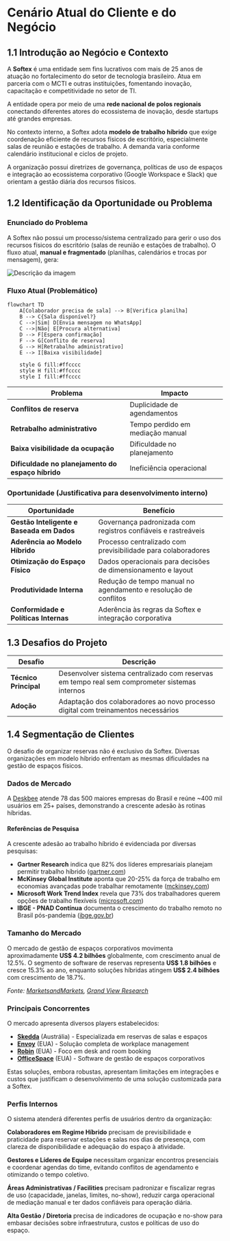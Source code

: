# Cenário Atual do Cliente e do Negócio

## 1.1 Introdução ao Negócio e Contexto

A **Softex** é uma entidade sem fins lucrativos com mais de 25 anos de atuação no fortalecimento do setor de tecnologia brasileiro. Atua em parceria com o MCTI e outras instituições, fomentando inovação, capacitação e competitividade no setor de TI.

A entidade opera por meio de uma **rede nacional de polos regionais** conectando diferentes atores do ecossistema de inovação, desde startups até grandes empresas.

No contexto interno, a Softex adota **modelo de trabalho híbrido** que exige coordenação eficiente de recursos físicos de escritório, especialmente salas de reunião e estações de trabalho. A demanda varia conforme calendário institucional e ciclos de projeto.

A organização possui diretrizes de governança, políticas de uso de espaços e integração ao ecossistema corporativo (Google Workspace e Slack) que orientam a gestão diária dos recursos físicos.

## 1.2 Identificação da Oportunidade ou Problema

### Enunciado do Problema

A Softex não possui um processo/sistema centralizado para gerir o uso dos recursos físicos do escritório (salas de reunião e estações de trabalho). O fluxo atual, **manual e fragmentado** (planilhas, calendários e trocas por mensagem), gera:

![Descrição da imagem](https://cdn.discordapp.com/attachments/1410750986049556522/1417336633186979840/Imagem_do_WhatsApp_de_2025-09-15_as_22.27.31_fe9d4f3a.jpg?ex=68ca1d1a&is=68c8cb9a&hm=1219852301df978295a2a7a06fbd1415596273ac9fc5daf34531078940942a68)

### Fluxo Atual (Problemático)

```mermaid
flowchart TD
    A[Colaborador precisa de sala] --> B[Verifica planilha]
    B --> C{Sala disponível?}
    C -->|Sim| D[Envia mensagem no WhatsApp]
    C -->|Não| E[Procura alternativa]
    D --> F[Espera confirmação]
    F --> G[Conflito de reserva]
    G --> H[Retrabalho administrativo]
    E --> I[Baixa visibilidade]
    
    style G fill:#ffcccc
    style H fill:#ffcccc
    style I fill:#ffcccc
```

| Problema | Impacto |
|----------|---------|
| **Conflitos de reserva** | Duplicidade de agendamentos |
| **Retrabalho administrativo** | Tempo perdido em mediação manual |
| **Baixa visibilidade da ocupação** | Dificuldade no planejamento |
| **Dificuldade no planejamento do espaço híbrido** | Ineficiência operacional |

### Oportunidade (Justificativa para desenvolvimento interno)

| Oportunidade | Benefício |
|--------------|-----------|
| **Gestão Inteligente e Baseada em Dados** | Governança padronizada com registros confiáveis e rastreáveis |
| **Aderência ao Modelo Híbrido** | Processo centralizado com previsibilidade para colaboradores |
| **Otimização do Espaço Físico** | Dados operacionais para decisões de dimensionamento e layout |
| **Produtividade Interna** | Redução de tempo manual no agendamento e resolução de conflitos |
| **Conformidade e Políticas Internas** | Aderência às regras da Softex e integração corporativa |

## 1.3 Desafios do Projeto

| Desafio | Descrição |
|---------|-----------|
| **Técnico Principal** | Desenvolver sistema centralizado com reservas em tempo real sem comprometer sistemas internos |
| **Adoção** | Adaptação dos colaboradores ao novo processo digital com treinamentos necessários |

## 1.4 Segmentação de Clientes

O desafio de organizar reservas não é exclusivo da Softex. Diversas organizações em modelo híbrido enfrentam as mesmas dificuldades na gestão de espaços físicos.

### Dados de Mercado

A [Deskbee](https://www.deskbee.com/) atende 78 das 500 maiores empresas do Brasil e reúne ~400 mil usuários em 25+ países, demonstrando a crescente adesão às rotinas híbridas.

#### Referências de Pesquisa

A crescente adesão ao trabalho híbrido é evidenciada por diversas pesquisas:

- **Gartner Research** indica que 82% dos líderes empresariais planejam permitir trabalho híbrido ([gartner.com](https://www.gartner.com/))
- **McKinsey Global Institute** aponta que 20-25% da força de trabalho em economias avançadas pode trabalhar remotamente ([mckinsey.com](https://www.mckinsey.com/))
- **Microsoft Work Trend Index** revela que 73% dos trabalhadores querem opções de trabalho flexíveis ([microsoft.com](https://www.microsoft.com/))
- **IBGE - PNAD Contínua** documenta o crescimento do trabalho remoto no Brasil pós-pandemia ([ibge.gov.br](https://www.ibge.gov.br/))

### Tamanho do Mercado

O mercado de gestão de espaços corporativos movimenta aproximadamente **US$ 4.2 bilhões** globalmente, com crescimento anual de 12.5%. O segmento de software de reservas representa **US$ 1.8 bilhões** e cresce 15.3% ao ano, enquanto soluções híbridas atingem **US$ 2.4 bilhões** com crescimento de 18.7%.

*Fonte: [MarketsandMarkets](https://www.marketsandmarkets.com/), [Grand View Research](https://www.grandviewresearch.com/)*

### Principais Concorrentes

O mercado apresenta diversos players estabelecidos:

- **[Skedda](https://www.skedda.com/)** (Austrália) - Especializada em reservas de salas e espaços
- **[Envoy](https://envoy.com/)** (EUA) - Solução completa de workplace management  
- **[Robin](https://robinpowered.com/)** (EUA) - Foco em desk and room booking
- **[OfficeSpace](https://www.officespace.com/)** (EUA) - Software de gestão de espaços corporativos

Estas soluções, embora robustas, apresentam limitações em integrações e custos que justificam o desenvolvimento de uma solução customizada para a Softex.

### Perfis Internos

O sistema atenderá diferentes perfis de usuários dentro da organização:

**Colaboradores em Regime Híbrido** precisam de previsibilidade e praticidade para reservar estações e salas nos dias de presença, com clareza de disponibilidade e adequação do espaço à atividade.

**Gestores e Líderes de Equipe** necessitam organizar encontros presenciais e coordenar agendas do time, evitando conflitos de agendamento e otimizando o tempo coletivo.

**Áreas Administrativas / Facilities** precisam padronizar e fiscalizar regras de uso (capacidade, janelas, limites, no-show), reduzir carga operacional de mediação manual e ter dados confiáveis para operação diária.

**Alta Gestão / Diretoria** precisa de indicadores de ocupação e no-show para embasar decisões sobre infraestrutura, custos e políticas de uso do espaço.
